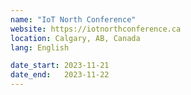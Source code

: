 ```yaml
---
name: "IoT North Conference"
website: https://iotnorthconference.ca
location: Calgary, AB, Canada
lang: English

date_start: 2023-11-21
date_end:   2023-11-22
---
```

